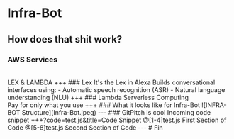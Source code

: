 # Infra-Bot
How does that shit work?
---
### AWS Services
<br>
LEX & LAMBDA
+++
### Lex
It's the Lex in Alexa
Builds conversational interfaces using:
- Automatic speech recognition (ASR)
- Natural language understanding (NLU)
+++
### Lambda
Serverless Computing
<br>
Pay for only what you use
+++
### What it looks like for Infra-Bot
![INFRA-BOT Structure](Infra-Bot.jpeg)
---
### GitPitch is cool
Incoming code snippet
+++?code=test.js&title=Code Snippet
@[1-4]test.js First Section of Code
@[5-8]test.js Second Section of Code
---
# Fin